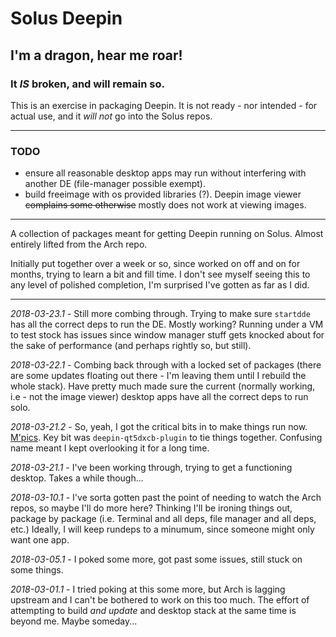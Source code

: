 # Solus Deepin

## I'm a dragon, hear me roar!

### It *IS* broken, and will remain so.

This is an exercise in packaging Deepin.
It is not ready - nor intended - for actual use, and it *will not* go into the Solus repos.

***

### TODO

* ensure all reasonable desktop apps may run without interfering with another DE (file-manager possible exempt).  
* build freeimage with os provided libraries (?). Deepin image viewer ~~complains some otherwise~~ mostly does not work at viewing images.

***

A collection of packages meant for getting Deepin running on Solus. Almost entirely lifted from the Arch repo.

Initially put together over a week or so, since worked on off and on for months, trying to learn a bit and fill time. I don't see myself seeing this to any level of polished completion, I'm surprised I've gotten as far as I did.

***

*2018-03-23.1* - Still more combing through. Trying to make sure `startdde` has all the correct deps to run the DE. Mostly working? Running under a VM to test stock has issues since window manager stuff gets knocked about for the sake of performance (and perhaps rightly so, but still).

*2018-03-22.1* - Combing back through with a locked set of packages (there are some updates floating out there - I'm leaving them until I rebuild the whole stack). Have pretty much made sure the current (normally working, i.e - not the image viewer) desktop apps have all the correct deps to run solo.

*2018-03-21.2* - So, yeah, I got the critical bits in to make things run now. [M'pics](https://imgur.com/a/LoZGW). Key bit was `deepin-qt5dxcb-plugin` to tie things together. Confusing name meant I kept overlooking it for a long time.

*2018-03-21.1* - I've been working through, trying to get a functioning desktop. Takes a while though...

*2018-03-10.1* - I've sorta gotten past the point of needing to watch the Arch repos, so maybe I'll do more here?
Thinking I'll be ironing things out, package by package (i.e. Terminal and all deps, file manager and all deps, etc.)
Ideally, I will keep rundeps to a minumum, since someone might only want one app.

*2018-03-05.1* - I poked some more, got past some issues, still stuck on some things.

*2018-03-01.1* - I tried poking at this some more, but Arch is lagging upstream and I can't be bothered to work on this too much. The effort of attempting to build *and update* and desktop stack at the same time is beyond me. Maybe someday...
